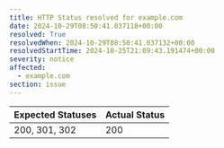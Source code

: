 ```yaml
---
title: HTTP Status resolved for example.com
date: 2024-10-29T08:50:41.037118+00:00
resolved: True
resolvedWhen: 2024-10-29T08:50:41.037132+00:00
resolvedStartTime: 2024-10-25T21:09:43.191474+00:00
severity: notice
affected:
  - example.com
section: issue
---
```


| Expected Statuses | Actual Status  |
|-------------------|----------------|
| 200, 301, 302 | 200 |
